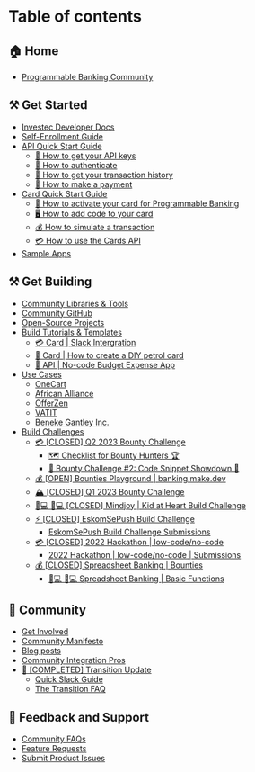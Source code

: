 # Table of contents

## 🏠 Home

* [Programmable Banking Community](README.md)

## ⚒ Get Started

* [Investec Developer Docs](https://developer.investec.com/za/api-products)
* [Self-Enrollment Guide](get-started/self-enrollment-guide.md)
* [API Quick Start Guide](get-started/api-quick-start-guide/README.md)
  * [🔑 How to get your API keys](get-started/api-quick-start-guide/how-to-get-your-api-keys.md)
  * [👤 How to authenticate](get-started/api-quick-start-guide/how-to-authenticate.md)
  * [🏦 How to get your transaction history](get-started/api-quick-start-guide/how-to-get-your-transaction-history.md)
  * [💸 How to make a payment](get-started/api-quick-start-guide/how-to-make-a-payment.md)
* [Card Quick Start Guide](get-started/card-quick-start-guide/README.md)
  * [🙌 How to activate your card for Programmable Banking](get-started/card-quick-start-guide/how-to-activate-your-card-for-programmable-banking.md)
  * [🖥️ How to add code to your card](get-started/card-quick-start-guide/how-to-add-code-to-your-card.md)
  * [💰 How to simulate a transaction](get-started/card-quick-start-guide/how-to-simulate-a-transaction.md)
  * [💳 How to use the Cards API](get-started/card-quick-start-guide/how-to-use-the-cards-api.md)
* [Sample Apps](get-started/sample-apps.md)

## ⚒ Get Building

* [Community Libraries & Tools](get-building/community-libraries-and-tools.md)
* [Community GitHub](https://github.com/Investec-Developer-Community)
* [Open-Source Projects](https://github.com/Investec-Developer-Community/Community-Projects)
* [Build Tutorials & Templates](get-building/build-something-simple/README.md)
  * [💳 Card | Slack Intergration](get-building/build-something-simple/card-or-slack-intergration.md)
  * [🚗 Card | How to create a DIY petrol card](get-building/build-something-simple/card-or-how-to-create-a-diy-petrol-card.md)
  * [🎯 API | No-code Budget Expense App](get-building/build-something-simple/api-or-no-code-budget-expense-app.md)
* [Use Cases](get-building/use-cases/README.md)
  * [OneCart](get-building/use-cases/onecart.md)
  * [African Alliance](get-building/use-cases/african-alliance.md)
  * [OfferZen](get-building/use-cases/offerzen.md)
  * [VATIT](get-building/use-cases/vatit.md)
  * [Beneke Gantley Inc.](get-building/use-cases/beneke-gantley-inc..md)
* [Build Challenges](get-building/build-events/README.md)
  * [💳 \[CLOSED\] Q2 2023 Bounty Challenge](get-building/build-events/open-q2-2023-bounty-challenge/README.md)
    * [🗺 Checklist for Bounty Hunters 🏆](get-building/build-events/open-q2-2023-bounty-challenge/checklist-for-bounty-hunters.md)
    * [🚀 Bounty Challenge #2: Code Snippet Showdown 🚀](get-building/build-events/open-q2-2023-bounty-challenge/bounty-challenge-2-code-snippet-showdown.md)
  * [💰 \[OPEN\] Bounties Playground | banking.make.dev](get-building/build-events/open-bounties-playground-or-banking.make.dev.md)
  * [🏔 \[CLOSED\] Q1 2023 Bounty Challenge](get-building/build-events/closed-q1-2023-bounty-challenge.md)
  * [👩💻 👩💻 \[CLOSED\] Mindjoy | Kid at Heart Build Challenge](get-building/build-events/closed-mindjoy-or-kid-at-heart-build-challenge.md)
  * [⚡ \[CLOSED\] EskomSePush Build Challenge](get-building/build-events/closed-eskomsepush-build-challenge/README.md)
    * [EskomSePush Build Challenge Submissions](get-building/build-events/closed-eskomsepush-build-challenge/eskomsepush-build-challenge-submissions.md)
  * [💳 \[CLOSED\] 2022 Hackathon | low-code/no-code](get-building/build-events/q2-2022-hackathon-or-low-code-no-code/README.md)
    * [2022 Hackathon | low-code/no-code | Submissions](get-building/build-events/q2-2022-hackathon-or-low-code-no-code/2022-hackathon-or-low-code-no-code-or-submissions.md)
  * [💰 \[CLOSED\] Spreadsheet Banking | Bounties](get-building/build-events/closed-spreadsheet-banking-or-bounties/README.md)
    * [👩💻 👩💻 Spreadsheet Banking | Basic Functions](get-building/build-events/closed-spreadsheet-banking-or-bounties/spreadsheet-banking-or-basic-functions.md)

## 🙌 Community

* [Get Involved](community/get-involved.md)
* [Community Manifesto](community/community-manifesto.md)
* [Blog posts](community/blog-posts.md)
* [Community Integration Pros](community/community-integration-pros.md)
* [🔄 \[COMPLETED\] Transition Update](community/transition-update/README.md)
  * [Quick Slack Guide](community/transition-update/quick-slack-guide.md)
  * [The Transition FAQ](community/transition-update/the-transition-faq.md)

## 💬 Feedback and Support

* [Community FAQs](feedback-and-support/community-faqs.md)
* [Feature Requests](https://github.com/orgs/Investec-Developer-Community/discussions)
* [Submit Product Issues](https://github.com/orgs/Investec-Developer-Community/discussions)
